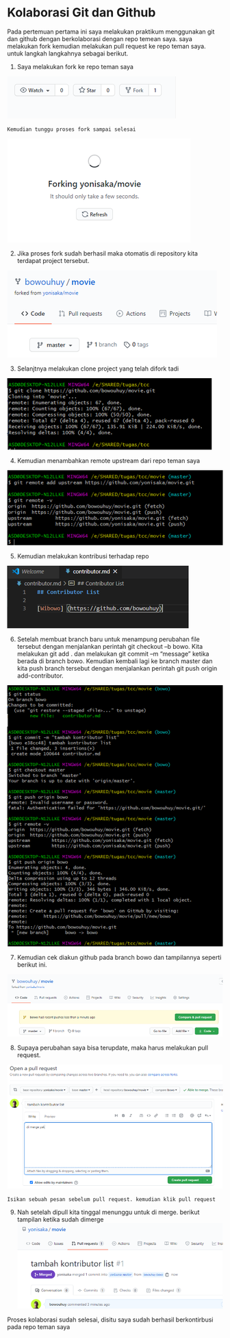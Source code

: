 # Kolaborasi Git dan Github

Pada pertemuan pertama ini saya melakukan praktikum menggunakan git dan github dengan berkolaborasi dengan repo temean saya. saya melakukan fork kemudian melakukan pull request ke repo teman saya. untuk langkah langkahnya sebagai berikut.

1. Saya melakukan fork ke repo teman saya

![1](images/kolaborasi_1.PNG)


    Kemudian tunggu proses fork sampai selesai 
![1](images/kolaborasi_2.png)

2. Jika proses fork sudah berhasil maka otomatis di repository kita terdapat project tersebut. 

![1](images/kolaborasi_3.PNG)

3. Selanjtnya melakukan clone project yang telah difork tadi

![1](images/kolaborasi_4.PNG)
    
4. Kemudian menambahkan remote upstream dari repo teman saya

![1](images/kolaborasi_5.PNG)
    
5. Kemudian melakukan kontribusi terhadap repo 

![1](images/kolaborasi_6.PNG)
    
6. Setelah membuat branch baru untuk menampung perubahan file tersebut dengan menjalankan perintah git checkout –b bowo. Kita melakukan git add . dan melakukan git commit –m “message” ketika berada di branch bowo. Kemudian kembali lagi ke branch master dan kita push branch tersebut dengan menjalankan perintah git push origin add-contributor.

![1](images/kolaborasi_7.PNG)

7. Kemudian cek diakun github  pada branch bowo dan tampilannya seperti berikut ini.

![1](images/kolaborasi_8.PNG)

8. Supaya perubahan saya bisa terupdate, maka harus melakukan pull request.

![1](images/kolaborasi_9.PNG)

    Isikan sebuah pesan sebelum pull request. kemudian klik pull request

9. Nah setelah dipull kita tinggal menunggu untuk di merge. berikut tampilan ketika sudah dimerge
![1](images/kolaborasi_10.PNG)

Proses kolaborasi sudah selesai, disitu saya sudah berhasil berkontirbusi pada repo teman saya
